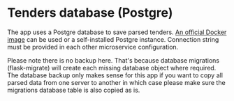 # Tenders database (Postgre)

The app uses a Postgre database to save parsed tenders. [An official Docker image](https://hub.docker.com/_/postgres) can be used or a self-installed Postgre instance. Connection string must be provided in each other microservice configuration.

Please note there is no backup here. That's because database migrations (flask-migrate) will create each missing database object where required. The database backup only makes sense for this app if you want to copy all parsed data from one server to another in which case please make sure the migrations database table is also copied as is.


